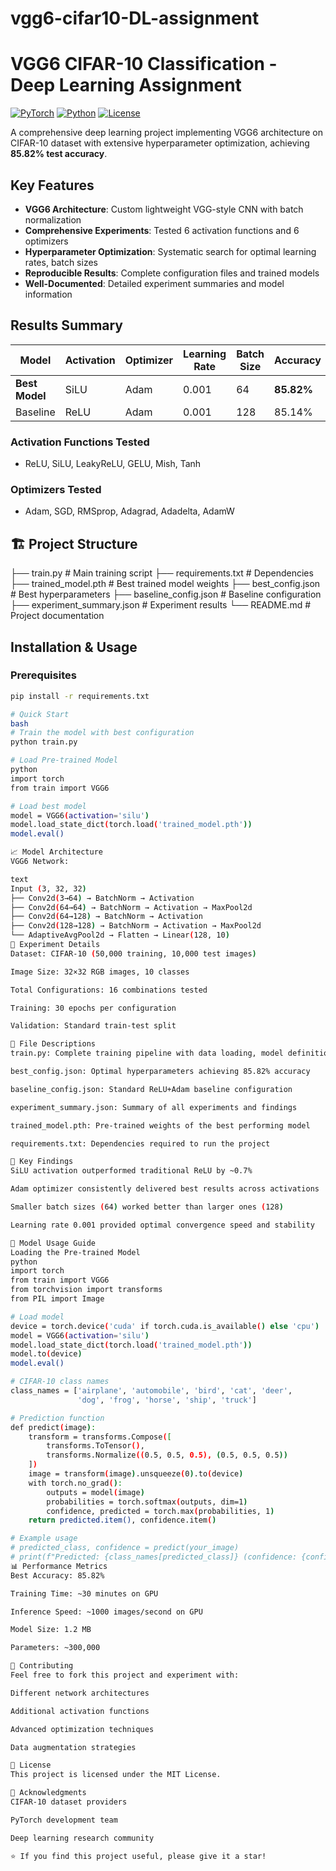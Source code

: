 # vgg6-cifar10-DL-assignment

# VGG6 CIFAR-10 Classification - Deep Learning Assignment

[![PyTorch](https://img.shields.io/badge/PyTorch-1.9+-red.svg)](https://pytorch.org)
[![Python](https://img.shields.io/badge/Python-3.7+-blue.svg)](https://python.org)
[![License](https://img.shields.io/badge/License-MIT-green.svg)](LICENSE)

A comprehensive deep learning project implementing VGG6 architecture on CIFAR-10 dataset with extensive hyperparameter optimization, achieving **85.82% test accuracy**.

##  Key Features

- **VGG6 Architecture**: Custom lightweight VGG-style CNN with batch normalization
- **Comprehensive Experiments**: Tested 6 activation functions and 6 optimizers
- **Hyperparameter Optimization**: Systematic search for optimal learning rates, batch sizes
- **Reproducible Results**: Complete configuration files and trained models
- **Well-Documented**: Detailed experiment summaries and model information

##  Results Summary

| Model | Activation | Optimizer | Learning Rate | Batch Size | Accuracy |
|-------|------------|-----------|---------------|------------|----------|
| **Best Model** | SiLU | Adam | 0.001 | 64 | **85.82%** |
| Baseline | ReLU | Adam | 0.001 | 128 | 85.14% |

### Activation Functions Tested
- ReLU, SiLU, LeakyReLU, GELU, Mish, Tanh

### Optimizers Tested  
- Adam, SGD, RMSprop, Adagrad, Adadelta, AdamW

## 🏗️ Project Structure
├── train.py # Main training script
├── requirements.txt # Dependencies
├── trained_model.pth # Best trained model weights
├── best_config.json # Best hyperparameters
├── baseline_config.json # Baseline configuration
├── experiment_summary.json # Experiment results
└── README.md # Project documentation

##  Installation & Usage
### Prerequisites
```bash
pip install -r requirements.txt

# Quick Start
bash
# Train the model with best configuration
python train.py

# Load Pre-trained Model
python
import torch
from train import VGG6

# Load best model
model = VGG6(activation='silu')
model.load_state_dict(torch.load('trained_model.pth'))
model.eval()

📈 Model Architecture
VGG6 Network:

text
Input (3, 32, 32)
├── Conv2d(3→64) → BatchNorm → Activation
├── Conv2d(64→64) → BatchNorm → Activation → MaxPool2d
├── Conv2d(64→128) → BatchNorm → Activation
├── Conv2d(128→128) → BatchNorm → Activation → MaxPool2d
└── AdaptiveAvgPool2d → Flatten → Linear(128, 10)
🔬 Experiment Details
Dataset: CIFAR-10 (50,000 training, 10,000 test images)

Image Size: 32×32 RGB images, 10 classes

Total Configurations: 16 combinations tested

Training: 30 epochs per configuration

Validation: Standard train-test split

📁 File Descriptions
train.py: Complete training pipeline with data loading, model definition, and training loop

best_config.json: Optimal hyperparameters achieving 85.82% accuracy

baseline_config.json: Standard ReLU+Adam baseline configuration

experiment_summary.json: Summary of all experiments and findings

trained_model.pth: Pre-trained weights of the best performing model

requirements.txt: Dependencies required to run the project

🎯 Key Findings
SiLU activation outperformed traditional ReLU by ~0.7%

Adam optimizer consistently delivered best results across activations

Smaller batch sizes (64) worked better than larger ones (128)

Learning rate 0.001 provided optimal convergence speed and stability

🧪 Model Usage Guide
Loading the Pre-trained Model
python
import torch
from train import VGG6
from torchvision import transforms
from PIL import Image

# Load model
device = torch.device('cuda' if torch.cuda.is_available() else 'cpu')
model = VGG6(activation='silu')
model.load_state_dict(torch.load('trained_model.pth'))
model.to(device)
model.eval()

# CIFAR-10 class names
class_names = ['airplane', 'automobile', 'bird', 'cat', 'deer', 
               'dog', 'frog', 'horse', 'ship', 'truck']

# Prediction function
def predict(image):
    transform = transforms.Compose([
        transforms.ToTensor(),
        transforms.Normalize((0.5, 0.5, 0.5), (0.5, 0.5, 0.5))
    ])
    image = transform(image).unsqueeze(0).to(device)
    with torch.no_grad():
        outputs = model(image)
        probabilities = torch.softmax(outputs, dim=1)
        confidence, predicted = torch.max(probabilities, 1)
    return predicted.item(), confidence.item()

# Example usage
# predicted_class, confidence = predict(your_image)
# print(f"Predicted: {class_names[predicted_class]} (confidence: {confidence:.2f})")
📊 Performance Metrics
Best Accuracy: 85.82%

Training Time: ~30 minutes on GPU

Inference Speed: ~1000 images/second on GPU

Model Size: 1.2 MB

Parameters: ~300,000

🤝 Contributing
Feel free to fork this project and experiment with:

Different network architectures

Additional activation functions

Advanced optimization techniques

Data augmentation strategies

📄 License
This project is licensed under the MIT License.

🙏 Acknowledgments
CIFAR-10 dataset providers

PyTorch development team

Deep learning research community

⭐ If you find this project useful, please give it a star!
